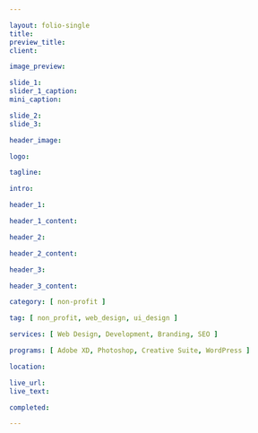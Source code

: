 ```yaml
---

layout: folio-single
title: 
preview_title: 
client:

image_preview: 

slide_1: 
slider_1_caption: 
mini_caption: 

slide_2: 
slide_3: 

header_image: 

logo: 

tagline: 

intro: 

header_1: 

header_1_content: 

header_2: 

header_2_content: 

header_3: 

header_3_content: 

category: [ non-profit ]

tag: [ non_profit, web_design, ui_design ]

services: [ Web Design, Development, Branding, SEO ]

programs: [ Adobe XD, Photoshop, Creative Suite, WordPress ]

location: 

live_url: 
live_text: 

completed: 

---
```


